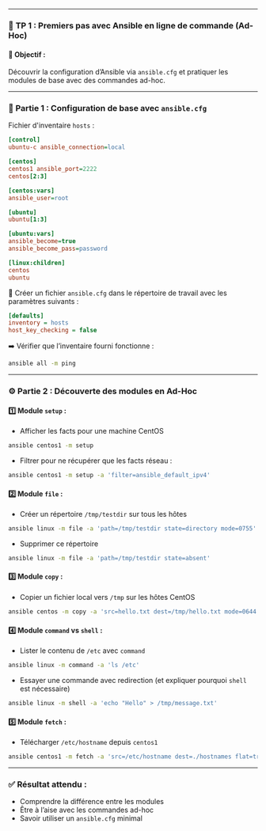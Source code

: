 
---

### 🧪 **TP 1 : Premiers pas avec Ansible en ligne de commande (Ad-Hoc)**
#### 🎯 Objectif :
Découvrir la configuration d’Ansible via `ansible.cfg` et pratiquer les modules de base avec des commandes ad-hoc.

---

### 🔧 Partie 1 : Configuration de base avec `ansible.cfg`

Fichier d'inventaire `hosts` :
```ini
[control]
ubuntu-c ansible_connection=local

[centos]
centos1 ansible_port=2222
centos[2:3]

[centos:vars]
ansible_user=root

[ubuntu]
ubuntu[1:3]

[ubuntu:vars]
ansible_become=true
ansible_become_pass=password

[linux:children]
centos
ubuntu
```

📄 Créer un fichier `ansible.cfg` dans le répertoire de travail avec les paramètres suivants :
```ini
[defaults]
inventory = hosts
host_key_checking = false
```

➡️ Vérifier que l’inventaire fourni fonctionne :
```bash
ansible all -m ping
```

---

### ⚙️ Partie 2 : Découverte des modules en Ad-Hoc

#### 1️⃣ **Module `setup` :**
- Afficher les facts pour une machine CentOS
```bash
ansible centos1 -m setup
```
- Filtrer pour ne récupérer que les facts réseau :
```bash
ansible centos1 -m setup -a 'filter=ansible_default_ipv4'
```

#### 2️⃣ **Module `file` :**
- Créer un répertoire `/tmp/testdir` sur tous les hôtes
```bash
ansible linux -m file -a 'path=/tmp/testdir state=directory mode=0755'
```
- Supprimer ce répertoire
```bash
ansible linux -m file -a 'path=/tmp/testdir state=absent'
```

#### 3️⃣ **Module `copy` :**
- Copier un fichier local vers `/tmp` sur les hôtes CentOS
```bash
ansible centos -m copy -a 'src=hello.txt dest=/tmp/hello.txt mode=0644'
```

#### 4️⃣ **Module `command` vs `shell` :**
- Lister le contenu de `/etc` avec `command`
```bash
ansible linux -m command -a 'ls /etc'
```
- Essayer une commande avec redirection (et expliquer pourquoi `shell` est nécessaire)
```bash
ansible linux -m shell -a 'echo "Hello" > /tmp/message.txt'
```

#### 5️⃣ **Module `fetch` :**
- Télécharger `/etc/hostname` depuis `centos1`
```bash
ansible centos1 -m fetch -a 'src=/etc/hostname dest=./hostnames flat=true'
```

---

### ✅ Résultat attendu :
- Comprendre la différence entre les modules
- Être à l’aise avec les commandes ad-hoc
- Savoir utiliser un `ansible.cfg` minimal
